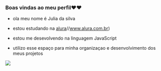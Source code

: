 ### Boas vindas ao meu perfil❤❤

- ola meu nome é Julia da silva
  
- estou estudando na [alura](https:)//www.alura.com.br)

- estou me desevolvendo na linguagem JavaScript

- utilizo esse espaço para minha organizaçao e desenvolvimento dos meus projetos






![](https://media1.tenor.com/m/4sR9HE9IrlYAAAAC/peach-wig.gif)

